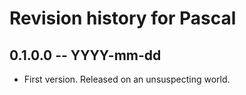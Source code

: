# Revision history for Pascal

## 0.1.0.0  -- YYYY-mm-dd

* First version. Released on an unsuspecting world.
